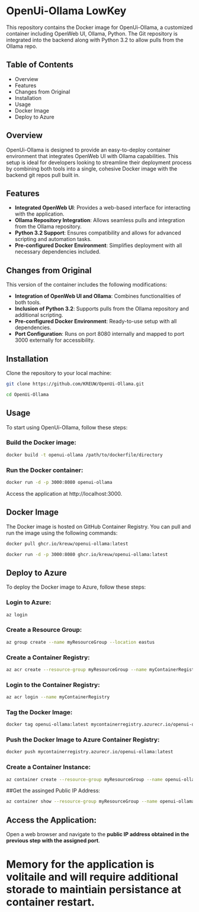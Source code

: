 # OpenUi-Ollama LowKey 

This repository contains the Docker image for OpenUi-Ollama, a customized container including OpenWeb UI, Ollama, Python. The Git repository is integrated into the backend along with Python 3.2 to allow pulls from the Ollama repo.

## Table of Contents
- Overview
- Features
- Changes from Original
- Installation
- Usage
- Docker Image
- Deploy to Azure

## Overview
OpenUi-Ollama is designed to provide an easy-to-deploy container environment that integrates OpenWeb UI with Ollama capabilities. This setup is ideal for developers looking to streamline their deployment process by combining both tools into a single, cohesive Docker image with the backend git repos pull built in.

## Features
- **Integrated OpenWeb UI**: Provides a web-based interface for interacting with the application.
- **Ollama Repository Integration**: Allows seamless pulls and integration from the Ollama repository.
- **Python 3.2 Support**: Ensures compatibility and allows for advanced scripting and automation tasks.
- **Pre-configured Docker Environment**: Simplifies deployment with all necessary dependencies included.

## Changes from Original
This version of the container includes the following modifications:
- **Integration of OpenWeb UI and Ollama**: Combines functionalities of both tools.
- **Inclusion of Python 3.2**: Supports pulls from the Ollama repository and additional scripting.
- **Pre-configured Docker Environment**: Ready-to-use setup with all dependencies.
- **Port Configuration**: Runs on port 8080 internally and mapped to port 3000 externally for accessibility.

## Installation
Clone the repository to your local machine:
```sh
git clone https://github.com/KREUW/OpenUi-Ollama.git
```

```sh
cd OpenUi-Ollama
```

## Usage
To start using OpenUi-Ollama, follow these steps:

### Build the Docker image:
```sh
docker build -t openui-ollama /path/to/dockerfile/directory
```

### Run the Docker container:
```sh
docker run -d -p 3000:8080 openui-ollama
```
Access the application at http://localhost:3000.

## Docker Image
The Docker image is hosted on GitHub Container Registry. You can pull and run the image using the following commands:

```sh
docker pull ghcr.io/kreuw/openui-ollama:latest
```

```sh
docker run -d -p 3000:8080 ghcr.io/kreuw/openui-ollama:latest
```

## Deploy to Azure
To deploy the Docker image to Azure, follow these steps:

### Login to Azure:

```sh
az login
```

### Create a Resource Group:

```sh
az group create --name myResourceGroup --location eastus
```

### Create a Container Registry:

```sh
az acr create --resource-group myResourceGroup --name myContainerRegistry --sku Basic
```

### Login to the Container Registry:

```sh
az acr login --name myContainerRegistry
```

### Tag the Docker Image:

```sh
docker tag openui-ollama:latest mycontainerregistry.azurecr.io/openui-ollama:latest
```

### Push the Docker Image to Azure Container Registry:

```sh
docker push mycontainerregistry.azurecr.io/openui-ollama:latest
```

### Create a Container Instance:
```sh
az container create --resource-group myResourceGroup --name openui-ollama-container --image mycontainerregistry.azurecr.io/openui-ollama:latest --cpu 2 --memory 4 --registry-login-server mycontainerregistry.azurecr.io --registry-username <username> --registry-password <password> --ip-address public --ports 8080
```

##Get the assinged Public IP Address:

```sh
az container show --resource-group myResourceGroup --name openui-ollama-container --query ipAddress.ip --output tsv
```

## Access the Application:
Open a web browser and navigate to the **public IP address obtained in the previous step with the assigned port**.

# Memory for the application is volitaile and will require additional storade to maintiain persistance at container restart.
